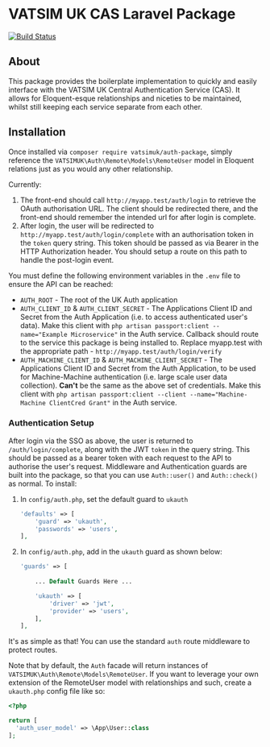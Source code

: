 # VATSIM UK CAS Laravel Package

[![Build Status](https://travis-ci.com/VATSIM-UK/auth-package.svg?branch=master)](https://travis-ci.com/VATSIM-UK/auth-package)
## About
This package provides the boilerplate implementation to quickly and easily interface with the VATSIM UK Central Authentication Service (CAS). It allows for Eloquent-esque relationships and niceties to be maintained, whilst still keeping each service separate from each other.

## Installation
Once installed via `composer require vatsimuk/auth-package`, simply reference the `VATSIMUK\Auth\Remote\Models\RemoteUser` model in Eloquent relations just as you would any other relationship.

Currently:
1. The front-end should call `http://myapp.test/auth/login` to retrieve the OAuth authorisation URL. The client should be redirected there, and the front-end should remember the intended url for after login is complete.
2. After login, the user will be redirected to `http://myapp.test/auth/login/complete` with an authorisation token in the `token` query string. This token should be passed as via Bearer in the HTTP Authorization header. You should setup a route on this path to handle the post-login event.

You must define the following environment variables in the `.env` file to ensure the API can be reached:
* `AUTH_ROOT` - The root of the UK Auth application
* `AUTH_CLIENT_ID` & `AUTH_CLIENT_SECRET` - The Applications Client ID and Secret from the Auth Application (i.e. to access authenticated user's data). Make this client with `php artisan passport:client --name="Example Microservice"` in the Auth service. Callback should route to the service this package is being installed to. Replace myapp.test with the appropriate path - `http://myapp.test/auth/login/verify`
* `AUTH_MACHINE_CLIENT_ID` & `AUTH_MACHINE_CLIENT_SECRET` - The Applications Client ID and Secret from the Auth Application, to be used for Machine-Machine authentication (i.e. large scale user data collection). **Can't** be the same as the above set of credentials. Make this client with `php artisan passport:client --client --name="Machine-Machine ClientCred Grant"` in the Auth service.

### Authentication Setup
After login via the SSO as above, the user is returned to `/auth/login/complete`, along with the JWT `token` in the query string. This should be passed as a bearer token with each request to the API to authorise the user's request. Middleware and Authentication guards are built into the package, so that you can use `Auth::user()` and `Auth::check()` as normal. To install:

1. In `config/auth.php`, set the default guard to `ukauth`
    ```php
    'defaults' => [
        'guard' => 'ukauth',
        'passwords' => 'users',
    ],
    ```
 
2. In `config/auth.php`, add in the `ukauth` guard as shown below:
    ```php
    'guards' => [
        
        ... Default Guards Here ...
    
        'ukauth' => [
            'driver' => 'jwt',
            'provider' => 'users',
        ],
    ],
    ```
   
It's as simple as that! You can use the standard `auth` route middleware to protect routes.

Note that by default, the `Auth` facade will return instances of `VATSIMUK\Auth\Remote\Models\RemoteUser`. If you want to leverage your own extension of the RemoteUser model with relationships and such, create a `ukauth.php` config file like so:
```php
<?php

return [
  'auth_user_model' => \App\User::class
];
```
